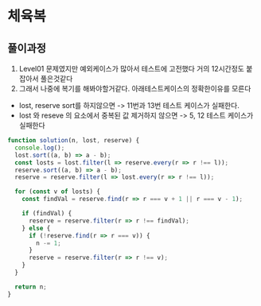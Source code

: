 # 체육복

## 풀이과정

1. Level01 문제였지만 예외케이스가 많아서 테스트에 고전했다 거의 12시간정도 붙잡아서 풀은것같다
2. 그래서 나중에 복기를 해봐야할거같다. 아래테스트케이스의 정확한이유를 모른다

- lost, reserve sort를 하지않으면 -> 11번과 13번 테스트 케이스가 실패한다.
- lost 와 reseve 의 요소에서 중복된 값 제거하지 않으면 -> 5, 12 테스트 케이스가 실패한다

```javascript
function solution(n, lost, reserve) {
  console.log();
  lost.sort((a, b) => a - b);
  const losts = lost.filter(l => reserve.every(r => r !== l));
  reserve.sort((a, b) => a - b);
  reserve = reserve.filter(l => lost.every(r => r !== l));

  for (const v of losts) {
    const findVal = reserve.find(r => r === v + 1 || r === v - 1);

    if (findVal) {
      reserve = reserve.filter(r => r !== findVal);
    } else {
      if (!reserve.find(r => r === v)) {
        n -= 1;
      }
      reserve = reserve.filter(r => r !== v);
    }
  }

  return n;
}
```
